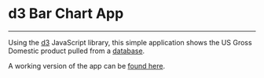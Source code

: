 # d3 Bar Chart App
_______

Using the [d3](https://d3js.org/) JavaScript library, this simple application shows the US Gross Domestic product pulled from a [database](https://raw.githubusercontent.com/FreeCodeCamp/ProjectReferenceData/master/GDP-data.json). 

A working version of the app can be [found here](https://jpmcb.github.io/D3-Bar-Chart/).
